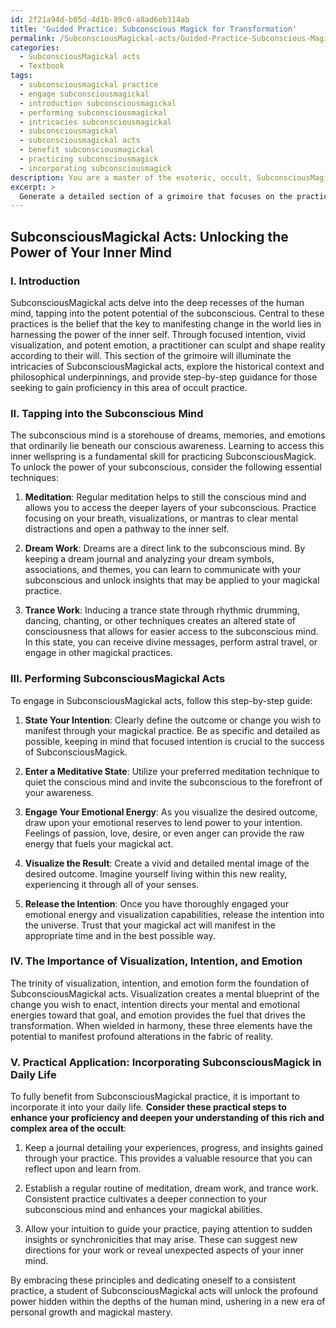 ```yaml
---
id: 2f21a94d-b05d-4d1b-89c0-a8ad6eb314ab
title: 'Guided Practice: Subconscious Magick for Transformation'
permalink: /SubconsciousMagickal-acts/Guided-Practice-Subconscious-Magick-for-Transformation/
categories:
  - SubconsciousMagickal acts
  - Textbook
tags:
  - subconsciousmagickal practice
  - engage subconsciousmagickal
  - introduction subconsciousmagickal
  - performing subconsciousmagickal
  - intricacies subconsciousmagickal
  - subconsciousmagickal
  - subconsciousmagickal acts
  - benefit subconsciousmagickal
  - practicing subconsciousmagick
  - incorporating subconsciousmagick
description: You are a master of the esoteric, occult, SubconsciousMagickal acts and education, you have written many textbooks on the subject in ways that provide students with rich and deep understanding of the subject. You are being asked to write textbook-like sections on a topic and you do it with full context, explainability, and reliability in accuracy to the true facts of the topic at hand, in a textbook style that a student would easily be able to learn from, in a rich, engaging, and contextual way. Always include relevant context (such as formulas and history), related concepts, and in a way that someone can gain deep insights from.
excerpt: > 
  Generate a detailed section of a grimoire that focuses on the practice of SubconsciousMagickal acts. Explain the concept of tapping into the subconscious mind, how it relates to performing magickal acts, and provide a step-by-step guide for beginners to learn and develop their abilities in this area of occult practice. Include insights on the importance of visualization, intention, and emotion in manifesting magickal results and share practical advice on incorporating this knowledge into daily life.
---
```


## SubconsciousMagickal Acts: Unlocking the Power of Your Inner Mind

### I. Introduction

SubconsciousMagickal acts delve into the deep recesses of the human mind, tapping into the potent potential of the subconscious. Central to these practices is the belief that the key to manifesting change in the world lies in harnessing the power of the inner self. Through focused intention, vivid visualization, and potent emotion, a practitioner can sculpt and shape reality according to their will. This section of the grimoire will illuminate the intricacies of SubconsciousMagickal acts, explore the historical context and philosophical underpinnings, and provide step-by-step guidance for those seeking to gain proficiency in this area of occult practice.

### II. Tapping into the Subconscious Mind

The subconscious mind is a storehouse of dreams, memories, and emotions that ordinarily lie beneath our conscious awareness. Learning to access this inner wellspring is a fundamental skill for practicing SubconsciousMagick. To unlock the power of your subconscious, consider the following essential techniques:

1. **Meditation**: Regular meditation helps to still the conscious mind and allows you to access the deeper layers of your subconscious. Practice focusing on your breath, visualizations, or mantras to clear mental distractions and open a pathway to the inner self.

2. **Dream Work**: Dreams are a direct link to the subconscious mind. By keeping a dream journal and analyzing your dream symbols, associations, and themes, you can learn to communicate with your subconscious and unlock insights that may be applied to your magickal practice.

3. **Trance Work**: Inducing a trance state through rhythmic drumming, dancing, chanting, or other techniques creates an altered state of consciousness that allows for easier access to the subconscious mind. In this state, you can receive divine messages, perform astral travel, or engage in other magickal practices.

### III. Performing SubconsciousMagickal Acts

To engage in SubconsciousMagickal acts, follow this step-by-step guide:

1. **State Your Intention**: Clearly define the outcome or change you wish to manifest through your magickal practice. Be as specific and detailed as possible, keeping in mind that focused intention is crucial to the success of SubconsciousMagick.

2. **Enter a Meditative State**: Utilize your preferred meditation technique to quiet the conscious mind and invite the subconscious to the forefront of your awareness.

3. **Engage Your Emotional Energy**: As you visualize the desired outcome, draw upon your emotional reserves to lend power to your intention. Feelings of passion, love, desire, or even anger can provide the raw energy that fuels your magickal act.

4. **Visualize the Result**: Create a vivid and detailed mental image of the desired outcome. Imagine yourself living within this new reality, experiencing it through all of your senses.

5. **Release the Intention**: Once you have thoroughly engaged your emotional energy and visualization capabilities, release the intention into the universe. Trust that your magickal act will manifest in the appropriate time and in the best possible way.

### IV. The Importance of Visualization, Intention, and Emotion

The trinity of visualization, intention, and emotion form the foundation of SubconsciousMagickal acts. Visualization creates a mental blueprint of the change you wish to enact, intention directs your mental and emotional energies toward that goal, and emotion provides the fuel that drives the transformation. When wielded in harmony, these three elements have the potential to manifest profound alterations in the fabric of reality.

### V. **Practical Application**: Incorporating SubconsciousMagick in Daily Life

To fully benefit from SubconsciousMagickal practice, it is important to incorporate it into your daily life. **Consider these practical steps to enhance your proficiency and deepen your understanding of this rich and complex area of the occult**:

1. Keep a journal detailing your experiences, progress, and insights gained through your practice. This provides a valuable resource that you can reflect upon and learn from.

2. Establish a regular routine of meditation, dream work, and trance work. Consistent practice cultivates a deeper connection to your subconscious mind and enhances your magickal abilities.

3. Allow your intuition to guide your practice, paying attention to sudden insights or synchronicities that may arise. These can suggest new directions for your work or reveal unexpected aspects of your inner mind.

By embracing these principles and dedicating oneself to a consistent practice, a student of SubconsciousMagickal acts will unlock the profound power hidden within the depths of the human mind, ushering in a new era of personal growth and magickal mastery.
